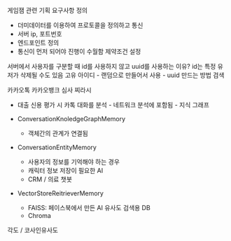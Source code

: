 게임잼 관련
기획
요구사항 정의
- 더미데이터를 이용하여 프로토콜을 정의하고 통신
- 서버 ip, 포트번호
- 엔드포인트 정의
- 통신이 먼저 되어야 진행이 수월함
제약조건 설정


서버에서 사용자를 구분할 때 id를 사용하지 않고 uuid를 사용하는 이유?
id는 특정 유저가 삭제될 수도 있음
고유 아이디 - 랜덤으로 만들어서 사용 - uuid 만드는 방법 검색


카카오톡 카카오뱅크 심사 찌라시
- 대출 신용 평가 시 카톡 대화를 분석 - 네트워크 분석에 포함됨 - 지식 그래프

- ConversationKnoledgeGraphMemory
	- 객체간의 관계가 연결됨
- ConversationEntityMemory
	- 사용자의 정보를 기억해야 하는 경우
	- 캐릭터 정보 저장이 필요한 AI
	- CRM / 의료 챗봇
- VectorStoreReitrieverMemory
	- FAISS: 페이스북에서 만든 AI 유사도 검색용 DB
	- Chroma



각도 / 코사인유사도